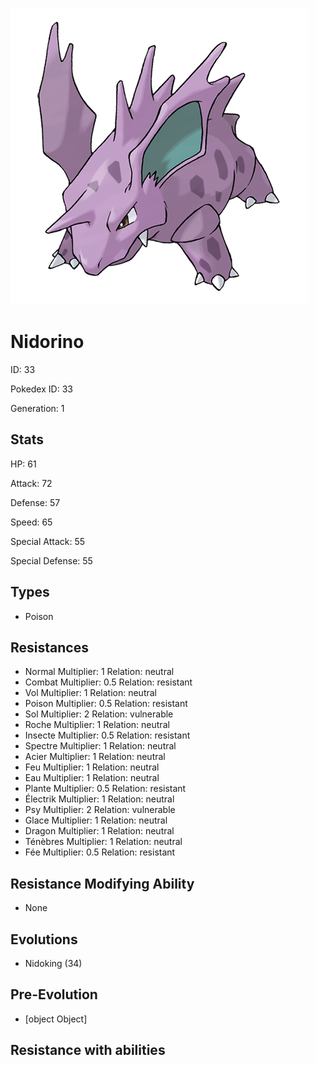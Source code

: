 ![](https://raw.githubusercontent.com/PokeAPI/sprites/master/sprites/pokemon/other/official-artwork/33.png)

# Nidorino
ID: 33

Pokedex ID: 33

Generation: 1

## Stats

HP: 61

Attack: 72

Defense: 57

Speed: 65

Special Attack: 55

Special Defense: 55

## Types

- Poison
## Resistances

- Normal Multiplier: 1 Relation: neutral
- Combat Multiplier: 0.5 Relation: resistant
- Vol Multiplier: 1 Relation: neutral
- Poison Multiplier: 0.5 Relation: resistant
- Sol Multiplier: 2 Relation: vulnerable
- Roche Multiplier: 1 Relation: neutral
- Insecte Multiplier: 0.5 Relation: resistant
- Spectre Multiplier: 1 Relation: neutral
- Acier Multiplier: 1 Relation: neutral
- Feu Multiplier: 1 Relation: neutral
- Eau Multiplier: 1 Relation: neutral
- Plante Multiplier: 0.5 Relation: resistant
- Électrik Multiplier: 1 Relation: neutral
- Psy Multiplier: 2 Relation: vulnerable
- Glace Multiplier: 1 Relation: neutral
- Dragon Multiplier: 1 Relation: neutral
- Ténèbres Multiplier: 1 Relation: neutral
- Fée Multiplier: 0.5 Relation: resistant
## Resistance Modifying Ability

- None

## Evolutions

- Nidoking (34)
## Pre-Evolution

- [object Object]

## Resistance with abilities
